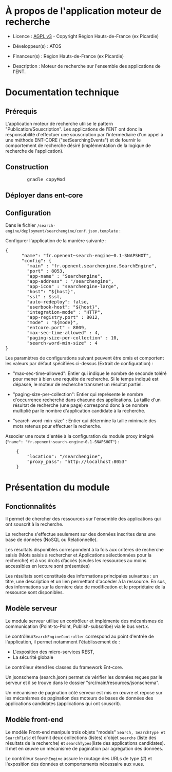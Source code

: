 # À propos de l'application moteur de recherche

* Licence : [AGPL v3](http://www.gnu.org/licenses/agpl.txt) - Copyright Région Hauts-de-France (ex Picardie)

* Développeur(s) : ATOS

* Financeur(s) : Région Hauts-de-France  (ex Picardie)

* Description : Moteur de recherche sur l'ensemble des applications de l'ENT.

# Documentation technique

## Prérequis
L'application moteur de recherche utilise le pattern "Publication/Souscription". Les applications de l'ENT ont donc la responsabilité d'effectuer une souscription par l’intermédiaire d'un appel à une méthode ENT-CORE ("setSearchingEvents") et de fournir le comportement de recherche désiré (implémentation de la logique de recherche de l'application).

## Construction

<pre>
		gradle copyMod
</pre>

## Déployer dans ent-core


## Configuration

Dans le fichier `/search-engine/deployment/searchengine/conf.json.template` :

Configurer l'application de la manière suivante :
<pre>
{
      "name": "fr.openent~search-engine~0.1-SNAPSHOT",
      "config": {
        "main" : "fr.openent.searchengine.SearchEngine",
        "port" : 8053,
        "app-name" : "Searchengine",
    	"app-address" : "/searchengine",
    	"app-icon" : "searchengine-large",
        "host": "${host}",
        "ssl" : $ssl,
        "auto-redeploy": false,
        "userbook-host": "${host}",
        "integration-mode" : "HTTP",
        "app-registry.port" : 8012,
        "mode" : "${mode}",
        "entcore.port" : 8009,
        "max-sec-time-allowed" : 4,
        "paging-size-per-collection" : 10,
        "search-word-min-size" : 4
}
</pre>
Les paramètres de configurations suivant peuvent être omis et comportent les valeurs par défaut spécifiées ci-dessus (Extrait de configuration) :

 - "max-sec-time-allowed": Entier qui indique le nombre de seconde toléré pour mener à bien une requête de recherche. Si le temps indiqué est dépassé, le moteur de recherche transmet un résultat partiel.

 - "paging-size-per-collection": Entier qui représente le nombre d'occurrence recherché dans chacune des applications. La taille d'un résultat de recherche (une page) correspond donc à ce nombre multiplié par le nombre d'application candidate à la recherche.

 - "search-word-min-size" : Entier qui détermine la taille minimale des mots retenus pour effectuer la recherche.

Associer une route d'entée à la configuration du module proxy intégré (`"name": "fr.openent~search-engine~0.1-SNAPSHOT"`) :
<pre>
	{
		"location": "/searchengine",
		"proxy_pass": "http://localhost:8053"
	}
</pre>



# Présentation du module

## Fonctionnalités

Il permet de chercher des ressources sur l'ensemble des applications qui ont souscrit à la recherche.

La recherche s'effectue seulement sur des données inscrites dans une base de données (NoSQL ou Relationnelle).

Les résultats disponibles correspondent à la fois aux critères de recherche saisis (Mots saisis à rechercher et Applications sélectionnées pour la recherche) et à vos droits d’accès (seules les ressources au moins accessibles en lecture sont présentées)

Les résultats sont constitués des informations principales suivantes : un titre, une description et un lien permettant d'accéder à la ressource.  En sus, des informations sur la dernière date de modification et le propriétaire de la ressource sont disponibles.

## Modèle serveur

Le module serveur utilise un contrôleur et implémente des mécanismes de communication (Point-to-Point, Publish-subscribe) via le bus vert.x.

Le contrôleur`SearchEngineController` correspond au point d'entrée de l'application, il permet notamment l'établissement de :
 * L'exposition des micro-services REST,
 * La sécurité globale

Le contrôleur étend les classes du framework Ent-core.

Un jsonschema (search.json) permet de vérifier les données reçues par le serveur et il se trouve dans le dossier "src/main/resources/jsonschema".

Un mécanisme de pagination côté serveur est mis en œuvre et repose sur les mécanismes de pagination des moteurs de bases de données des applications candidates (applications qui ont souscrit).

## Modèle front-end

Le modèle Front-end manipule trois objets "models" `Search, SearchType et SearchField` et fournit deux collections (listes) d'objet `searchs` (liste des résultats de la recherche) et `searchTypes`(liste des applications candidates). Il met en œuvre un mécanisme de pagination par agrégation des données.

Le contrôleur `SearchEngine` assure le routage des URLs de type (#)  et l'exposition des données et comportements nécessaire aux vues.
